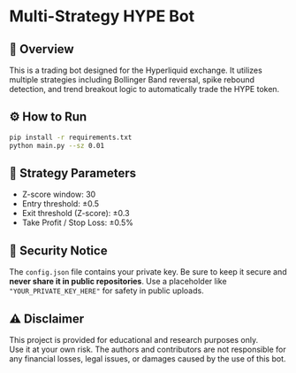 # Multi-Strategy HYPE Bot

## 📌 Overview
This is a trading bot designed for the Hyperliquid exchange. It utilizes multiple strategies including Bollinger Band reversal, spike rebound detection, and trend breakout logic to automatically trade the HYPE token.

## ⚙️ How to Run

```bash
pip install -r requirements.txt
python main.py --sz 0.01
```

## 📐 Strategy Parameters
- Z-score window: 30
- Entry threshold: ±0.5
- Exit threshold (Z-score): ±0.3
- Take Profit / Stop Loss: ±0.5%

## 🔐 Security Notice
The `config.json` file contains your private key. Be sure to keep it secure and **never share it in public repositories**. Use a placeholder like `"YOUR_PRIVATE_KEY_HERE"` for safety in public uploads.

## ⚠️ Disclaimer

This project is provided for educational and research purposes only.  
Use it at your own risk. The authors and contributors are not responsible for any financial losses, legal issues, or damages caused by the use of this bot.
